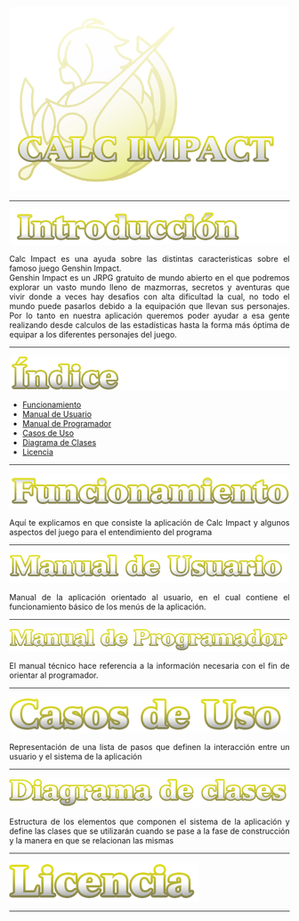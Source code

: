 <div align="center">
<img src="Imgs\logo.png">

  <div align="justify">
    
___

<img src="Imgs\index.png">
    
Calc Impact es una ayuda sobre las distintas caracteristicas sobre el famoso juego Genshin Impact. <br>
Genshin Impact es un JRPG gratuito de mundo abierto en el que podremos explorar un vasto mundo lleno de mazmorras, secretos y aventuras que vivir donde a veces
hay desafios con alta dificultad la cual, no todo el mundo puede pasarlos debido a la equipación que llevan sus personajes.
Por lo tanto en nuestra aplicación queremos poder ayudar a esa gente realizando desde calculos de las estadísticas hasta la forma más óptima de equipar a los diferentes personajes del juego.

  
___

<img src="Imgs\indice.png">

  - [Funcionamiento](#id1)
  - [Manual de Usuario](#id2)
  - [Manual de Programador](#id3)
  - [Casos de Uso](#id4)
  - [Diagrama de Clases](#id5)
  - [Licencia](#id6)

___

[<img src="Imgs\function.png">](https://github.com/Tomhuel/proyecto-ets-daw/wiki/Funcionamiento) <a name="id1"></a> 

Aquí te explicamos en que consiste la aplicación de Calc Impact y algunos aspectos del juego para el entendimiento del programa


___

[<img src="Imgs\calcimpusua.png">](https://github.com/Tomhuel/proyecto-ets-daw/wiki/Manual-de-Usuario) <a name="id2"></a> 

Manual de la aplicación orientado al usuario, en el cual contiene el funcionamiento básico de los menús de la aplicación.

___

[<img src="Imgs\calcimpprog.png">](https://github.com/Tomhuel/proyecto-ets-daw/wiki/Manual-de-Programador) <a name="id3"></a>

El manual técnico hace referencia a la información necesaria con el fin de orientar al programador.
    
___


[<img src="Imgs\casosuso.png">](https://github.com/Tomhuel/proyecto-ets-daw/wiki/Casos-de-uso) <a name="id4"></a> 

Representación de una lista de pasos que definen la interacción entre un usuario y el sistema de la aplicación

___

[<img src="Imgs\diagramaclases.png">](https://github.com/Tomhuel/proyecto-ets-daw/wiki/Diagrama-de-Clases) <a name="id5"></a>

Estructura de los elementos que componen el sistema de la aplicación y define las clases que se utilizarán cuando se pase a la fase de construcción y la manera en que se relacionan las mismas

___

[<img src="Imgs\calcimplicen.png">]() <a name="id6"></a>

___
    
 </div>
